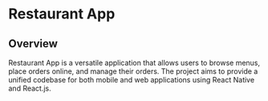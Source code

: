# Restaurant App
## Overview
Restaurant App is a versatile application that allows users to browse menus, place orders online, and manage their orders. The project aims to provide a unified codebase for both mobile and web applications using React Native and React.js.
